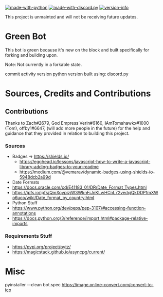 [![made-with-python](https://img.shields.io/badge/Made%20with-Python%203.8.1-ffde57.svg?longCache=true&style=flat-square&colorB=informational&logo=python&logoColor=88889e)](https://www.python.org/) 
[![made-with-discord.py](https://img.shields.io/badge/Using-discord.py-ffde57.svg?longCache=true&style=flat-square&colorB=4584b6&logo=discord&logoColor=7289DA)](https://github.com/Rapptz/discord.py)
[![version-info](https://img.shields.io/badge/dynamic/json?color=informational&label=Version&prefix=v&query=version&url=https%3A%2F%2Fraw.githubusercontent.com%2Fzaksekhri%2FGreen-Bot%2Fmaster%2Fdata%2Fversion.json%3Ftoken%3DACN2JSMSC6APAZ4DTYLYKMK6GEWPK)](https://github.com/zaksekhri/Green-Bot/commits/master)

This project is unmainted and will not be receiving future updates.

# Green Bot
This bot is green because it's new on the block and built specifically for forking and building upon. 

Note: Not currently in a forkable state. 

commit activity
version
python version
built using: discord.py

# Sources, Credits and Contributions
## Contributions
Thanks to Zach#2679, God Empress Verin#6160, IAmTomahawkx#1000 (Tom), offby1#6647, (will add more people in the future) for the help and guidance that they provided in relation to building this project. 

### Sources
 - Badges -> https://shields.io/
    - https://egghead.io/lessons/javascript-how-to-write-a-javascript-library-adding-badges-to-your-readme
    - https://medium.com/@vemarav/dynamic-badges-using-shields-io-5948dcb2a99d
 - Date Formats
  - https://docs.oracle.com/cd/E41183_01/DR/Date_Format_Types.html
  - https://ipfs.io/ipfs/QmXoypizjW3WknFiJnKLwHCnL72vedxjQkDDP1mXWo6uco/wiki/Date_format_by_country.html
 - Python Stuff
  - https://www.python.org/dev/peps/pep-3107/#accessing-function-annotations
  - https://docs.python.org/3/reference/import.html#package-relative-imports

### Requirements Stuff
 - https://pypi.org/project/pytz/
 - https://magicstack.github.io/asyncpg/current/

# Misc
pyinstaller --clean bot.spec
https://image.online-convert.com/convert-to-ico
